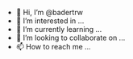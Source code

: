 - 👋 Hi, I’m @badertrw
- 👀 I’m interested in ...
- 🌱 I’m currently learning ...
- 💞️ I’m looking to collaborate on ...
- 📫 How to reach me ...

<!---
badertrw/badertrw is a ✨ special ✨ repository because its `README.md` (this file) appears on your GitHub profile.
You can click the Preview link to take a look at your changes.
--->
